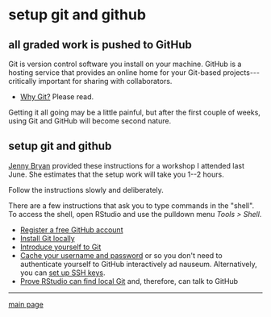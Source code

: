 
setup git and github
====================

all graded work is pushed to GitHub
-----------------------------------

Git is version control software you install on your machine. GitHub is a hosting service that provides an online home for your Git-based projects---critically important for sharing with collaborators.

-   [Why Git?](http://happygitwithr.com/big-picture.html#big-picture) Please read.

Getting it all going may be a little painful, but after the first couple of weeks, using Git and GitHub will become second nature.

setup git and github
--------------------

[Jenny Bryan](https://github.com/jennybc) provided these instructions for a workshop I attended last June. She estimates that the setup work will take you 1--2 hours.

Follow the instructions slowly and deliberately.

There are a few instructions that ask you to type commands in the "shell". To access the shell, open RStudio and use the pulldown menu *Tools &gt; Shell*.

-   [Register a free GitHub account](http://happygitwithr.com/github-acct.html#github-acct)
-   [Install Git locally](http://happygitwithr.com/install-git.html#install-git)
-   [Introduce yourself to Git](http://happygitwithr.com/hello-git.html#hello-git)
-   [Cache your username and password](http://happygitwithr.com/credential-caching.html#credential-caching) or so you don't need to authenticate yourself to GitHub interactively ad nauseum. Alternatively, you can [set up SSH keys](http://happygitwithr.com/ssh-keys.html#ssh-keys).
-   [Prove RStudio can find local Git](http://happygitwithr.com/rstudio-git-github.html#rstudio-git-github) and, therefore, can talk to GitHub

------------------------------------------------------------------------

[main page](../README.md)
